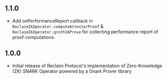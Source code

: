## 1.1.0

* Add onPerformanceReport callback in `ReclaimZkOperator.computeAttestorProof` & `ReclaimZkOperator.groth16Prove` for collecting performance report of proof computations.

## 1.0.0

* Initial release of Reclaim Protocol's implementation of Zero-Knowledge (ZK) SNARK Operator powered by a Gnark Prover library

